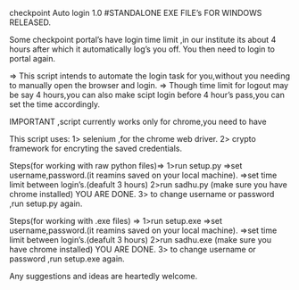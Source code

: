 checkpoint Auto login 1.0
#STANDALONE EXE FILE’s FOR WINDOWS RELEASED.

Some checkpoint portal’s have login time limit ,in our institute its about 4 hours after which it automatically log’s you off.
You then need to login to portal again.

=> This script intends to automate the login task for you,without you needing to manually open the browser and login.
=> Though time limit for logout may be say 4 hours,you can also make scipt login before 4 hour’s pass,you can set the time accordingly.

IMPORTANT ,script currently works only for chrome,you need to have

This script uses:
1> selenium ,for the chrome web driver.
2> crypto framework for encryting the saved credentials.

Steps(for working with raw python files)=>
1>run setup.py
=>set username,password.(it reamins saved on your local machine).
=>set time limit between login’s.(deafult 3 hours)
2>run sadhu.py (make sure you have chrome installed)
YOU ARE DONE.
3> to change username or password ,run setup.py again.

Steps(for working with .exe files) =>
1>run setup.exe
=>set username,password.(it reamins saved on your local machine).
=>set time limit between login’s.(deafult 3 hours)
2>run sadhu.exe (make sure you have chrome installed)
YOU ARE DONE.
3> to change username or password ,run setup.exe again.

Any suggestions and ideas are heartedly welcome.
